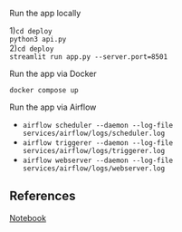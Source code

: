 Run the app locally

1)`cd deploy`\
`python3 api.py`\
2)`cd deploy`\
`streamlit run app.py --server.port=8501`

Run the app via Docker

`docker compose up`

Run the app via Airflow
- `airflow scheduler --daemon --log-file services/airflow/logs/scheduler.log`
- `airflow triggerer --daemon --log-file services/airflow/logs/triggerer.log`
- `airflow webserver --daemon --log-file services/airflow/logs/webserver.log`

## References
[Notebook](https://www.kaggle.com/code/utkuefeakdoan/cifar-10-basic-cnn-model/notebook)
